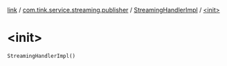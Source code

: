 [link](../../index.md) / [com.tink.service.streaming.publisher](../index.md) / [StreamingHandlerImpl](index.md) / [&lt;init&gt;](./-init-.md)

# &lt;init&gt;

`StreamingHandlerImpl()`